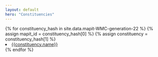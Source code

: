 ```yaml
---
layout: default
hero: "Constituencies"
---
```

<div class="home">
{% for constituency_hash in site.data.mapit-WMC-generation-22 %}
{% assign mapit_id = constituency_hash[0] %}
{% assign constituency = constituency_hash[1] %}
<li><a href="/constituencies/{{mapit_id}}">{{constituency.name}}</a></li>
{% endfor %}
</div>
